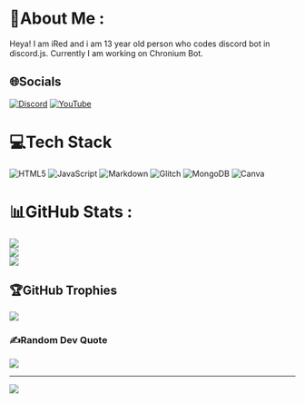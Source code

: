 # 💫About Me :
Heya! I am iRed and i am 13 year old person who codes discord bot in discord.js. Currently I am working on Chronium Bot.

## 🌐Socials
[![Discord](https://img.shields.io/badge/Discord-%237289DA.svg?logo=discord&logoColor=white)](htttps://discord.gg/MARqK9YNP2) [![YouTube](https://img.shields.io/badge/YouTube-%23FF0000.svg?logo=YouTube&logoColor=white)](https://youtube.com/c/UCLK66p8ynscMJqPES8EwQmg) 

# 💻Tech Stack
![HTML5](https://img.shields.io/badge/html5-%23E34F26.svg?style=plastic&logo=html5&logoColor=white) ![JavaScript](https://img.shields.io/badge/javascript-%23323330.svg?style=plastic&logo=javascript&logoColor=%23F7DF1E) ![Markdown](https://img.shields.io/badge/markdown-%23000000.svg?style=plastic&logo=markdown&logoColor=white) ![Glitch](https://img.shields.io/badge/glitch-%233333FF.svg?style=plastic&logo=glitch&logoColor=white) ![MongoDB](https://img.shields.io/badge/MongoDB-%234ea94b.svg?style=plastic&logo=mongodb&logoColor=white) ![Canva](https://img.shields.io/badge/Canva-%2300C4CC.svg?style=plastic&logo=Canva&logoColor=white)
# 📊GitHub Stats :
![](https://github-readme-stats.vercel.app/api?username=iRed-Github&theme=radical&hide_border=false&include_all_commits=true&count_private=false)<br/>
![](https://github-readme-streak-stats.herokuapp.com/?user=iRed-Github&theme=radical&hide_border=false)<br/>
![](https://github-readme-stats.vercel.app/api/top-langs/?username=iRed-Github&theme=radical&hide_border=false&include_all_commits=true&count_private=false&layout=compact)

## 🏆GitHub Trophies
![](https://github-profile-trophy.vercel.app/?username=iRed-Github&theme=radical&no-frame=false&no-bg=false&margin-w=4)

### ✍️Random Dev Quote
![](https://quotes-github-readme.vercel.app/api?type=horizontal&theme=radical)

---
[![](https://visitcount.itsvg.in/api?id=iRed-Github&icon=5&color=4)](https://visitcount.itsvg.in)
